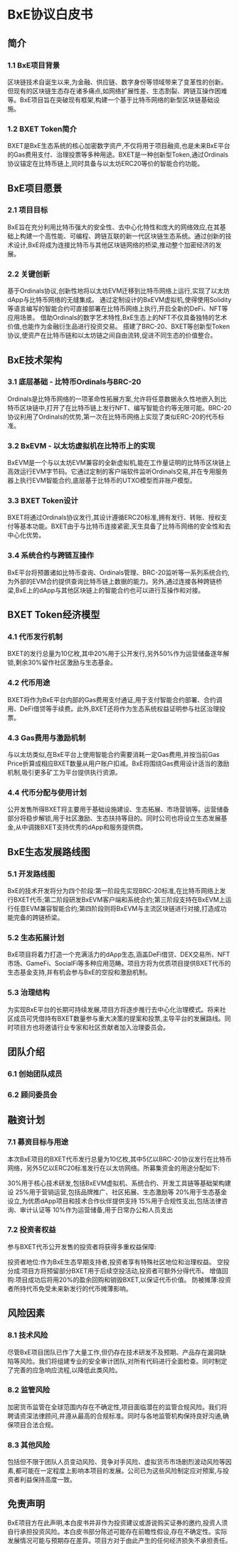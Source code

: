 # BxE协议白皮书
## 简介
### 1.1 BxE项目背景
区块链技术自诞生以来,为金融、供应链、数字身份等领域带来了变革性的创新。但现有的区块链生态存在诸多痛点,如网络扩展性差、生态割裂、跨链互操作困难等。BxE项目旨在突破现有框架,构建一个基于比特币网络的新型区块链基础设施。

### 1.2 BXET Token简介
BXET是BxE生态系统的核心加密数字资产,不仅将用于项目融资,也是未来BxE平台的Gas费用支付、治理投票等多种用途。BXET是一种创新型Token,通过Ordinals协议锚定在比特币链上,同时具备与以太坊ERC20等价的智能合约功能。

## BxE项目愿景
### 2.1 项目目标
BxE旨在充分利用比特币强大的安全性、去中心化特性和庞大的网络效应,在其基础上构建一个高性能、可编程、跨链互联的新一代区块链生态系统。通过创新的技术设计,BxE将成为连接比特币与其他区块链网络的桥梁,推动整个加密经济的发展。

### 2.2 关键创新

基于Ordinals协议,创新性地将以太坊EVM迁移到比特币网络上运行,实现了以太坊dApp与比特币网络的无缝集成。
通过定制设计的BxEVM虚拟机,使得使用Solidity等语言编写的智能合约可直接部署在比特币网络上执行,开启全新的DeFi、NFT等应用场景。
借助Ordinals的数字艺术特性,BxE生态上的NFT不仅具备独特的艺术价值,也能作为金融衍生品进行投资交易。
搭建了BRC-20、BXET等创新型Token协议,使资产在比特币链和以太坊链之间自由流转,促进不同生态的价值整合。
## BxE技术架构
### 3.1 底层基础 - 比特币Ordinals与BRC-20
Ordinals是比特币网络的一项革命性拓展方案,允许将任意数据永久性地嵌入到比特币区块链中,打开了在比特币链上发行NFT、编写智能合约等无限可能。BRC-20协议利用了Ordinals的优势,第一次在比特币网络上实现了类似ERC-20的代币标准。

### 3.2 BxEVM - 以太坊虚拟机在比特币上的实现
BxEVM是一个与以太坊EVM兼容的全新虚拟机,能在工作量证明的比特币区块链上高效运行EVM字节码。它通过定制的客户端软件监听Ordinals交易,并在专用服务器上执行EVM智能合约,底层基于比特币的UTXO模型而非账户模型。

### 3.3 BXET Token设计
BXET将通过Ordinals协议发行,其设计遵循ERC20标准,拥有发行、转账、授权支付等基本功能。BXET由于与比特币连接紧密,天生具备了比特币网络的安全性和去中心化优势。

### 3.4 系统合约与跨链互操作
BxE平台将预置诸如比特币查询、Ordinals管理、BRC-20监听等一系列系统合约,为外部的EVM合约提供查询比特币链上数据的能力。另外,通过连接各种跨链桥梁,BxE上的dApp与其他区块链上的智能合约也可以进行互操作和对接。

## BXET Token经济模型
### 4.1 代币发行机制
BXET的发行总量为10亿枚,其中20%用于公开发行,另外50%作为运营储备逐年解锁,剩余30%留作社区激励与生态基金。

### 4.2 代币用途
BXET将作为BxE平台内部的Gas费用支付通证,用于支付智能合约部署、合约调用、DeFi借贷等手续费。此外,BXET还将作为生态系统权益证明参与社区治理投票。

### 4.3 Gas费用与激励机制
与以太坊类似,在BxE平台上使用智能合约需要消耗一定Gas费用,并按当前Gas Price折算成相应BXET数量从用户账户扣减。BxE将围绕Gas费用设计适当的激励机制,吸引更多矿工为平台提供执行资源。

### 4.4 代币分配与使用计划
公开发售所得BXET将主要用于基础设施建设、生态拓展、市场营销等。运营储备部分将稳步解锁,用于社区激励、生态扶持等目的。同时公司也将设立生态发展基金,从中调拨BXET支持优秀的dApp和服务提供商。

## BxE生态发展路线图
### 5.1 开发路线图
BxE的技术开发将分为四个阶段:第一阶段先实现BRC-20标准,在比特币网络上发行BXET代币;第二阶段研发BxEVM客户端和系统合约;第三阶段支持在BxEVM上运行任意EVM兼容智能合约;第四阶段则将BxEVM与主流区块链进行对接,打造成功能完备的跨链桥梁。

### 5.2 生态拓展计划
BxE项目将着力打造一个充满活力的dApp生态,涵盖DeFi借贷、DEX交易所、NFT市场、GameFi、SocialFi等多种应用范畴。项目方将为优质项目提供BXET代币的生态基金支持,并有机会参与BxE的空投和激励机制。

### 5.3 治理结构
为实现BxE平台的长期可持续发展,项目方将逐步推行去中心化治理模式。将来社区成员可凭借持有BXET数量参与重大决策的提案和投票,主导平台的发展路线。同时项目方也将邀请行业专家和社区贡献者加入治理委员会。

## 团队介绍
### 6.1 创始团队成员
### 6.2 顾问委员会

## 融资计划
### 7.1 募资目标与用途
本次BxE项目的BXET代币发行总量为10亿枚,其中5亿以BRC-20协议发行在比特币网络，另外5亿以ERC20标准发行在以太坊网络。所募集资金的用途分配如下:

30%用于核心技术研发,包括BxEVM虚拟机、系统合约、开发工具链等基础架构建设
25%用于营销运营,包括品牌推广、社区拓展、生态激励等
20%用于生态基金设立,为优质dApp项目和技术合作伙伴提供支持
15%用于合规性支出,包括法律咨询、审计认证等
10%作为运营储备,用于日常办公和人员支出
### 7.2 投资者权益
参与BXET代币公开发售的投资者将获得多重权益保障:

投资者地位:作为BxE生态早期支持者,投资者享有特殊社区地位和治理权益。
空投分成:项目方将预留部分BXET用于后续空投活动,投资者可额外分得代币。
增值回购:项目成功后将用20%的盈余回购和销毁BXET,以保证代币价值。
防被摊薄:投资者所持代币免受未来新发行的代币摊薄影响。
## 风险因素
### 8.1 技术风险
尽管BxE项目团队已作了大量工作,但仍存在技术研发不及预期、产品存在漏洞缺陷等风险。我们将组建专业的安全审计团队,对所有代码进行全面检查。同时制定了完善的应急响应流程,以降低此类风险。

### 8.2 监管风险
加密货币监管在全球范围内存在不确定性,项目面临潜在的监管合规风险。我们将聘请资深法律顾问,并遵从最高的合规标准。同时与各地监管机构保持良好沟通,确保项目合法合规。

### 8.3 其他风险
包括但不限于团队人员变动风险、竞争对手风险、虚拟货币市场剧烈波动风险等因素,都可能在一定程度上影响本项目的发展。公司已为这些风险制定应对预案,与投资者利益保持高度一致。

## 免责声明
BxE项目方在此声明,本白皮书并非作为投资建议或游说购买证券的邀约,投资人须自行承担投资风险。本白皮书部分陈述可能存在前瞻性假设,存在不确定性。实际发展情况可能与预期存在差异。项目方对于由此产生的任何经济损失不承担责任。